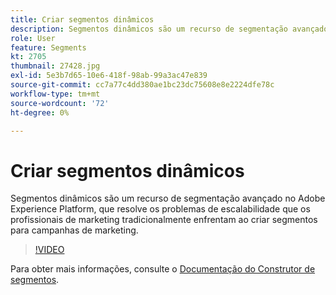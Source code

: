 ```yaml
---
title: Criar segmentos dinâmicos
description: Segmentos dinâmicos são um recurso de segmentação avançado no Adobe Experience Platform, que resolve os problemas de escalabilidade que os profissionais de marketing tradicionalmente enfrentam ao criar segmentos para campanhas de marketing.
role: User
feature: Segments
kt: 2705
thumbnail: 27428.jpg
exl-id: 5e3b7d65-10e6-418f-98ab-99a3ac47e839
source-git-commit: cc7a77c4dd380ae1bc23dc75608e8e2224dfe78c
workflow-type: tm+mt
source-wordcount: '72'
ht-degree: 0%

---
```


# Criar segmentos dinâmicos

Segmentos dinâmicos são um recurso de segmentação avançado no Adobe Experience Platform, que resolve os problemas de escalabilidade que os profissionais de marketing tradicionalmente enfrentam ao criar segmentos para campanhas de marketing.

>[!VIDEO](https://video.tv.adobe.com/v/27428?quality=12&learn=on)

Para obter mais informações, consulte o [Documentação do Construtor de segmentos](https://experienceleague.adobe.com/docs/experience-platform/segmentation/ui/segment-builder.html).
